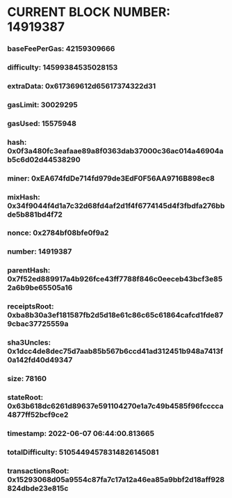 # CURRENT BLOCK NUMBER: 14919387

### baseFeePerGas: 42159309666
### difficulty: 14599384535028153
### extraData: 0x617369612d65617374322d31
### gasLimit: 30029295
### gasUsed: 15575948
### hash: 0x0f3a480fc3eafaae89a8f0363dab37000c36ac014a46904ab5c6d02d44538290
### miner: 0xEA674fdDe714fd979de3EdF0F56AA9716B898ec8
### mixHash: 0x34f9044f4d1a7c32d68fd4af2d1f4f6774145d4f3fbdfa276bbde5b881bd4f72
### nonce: 0x2784bf08bfe0f9a2
### number: 14919387
### parentHash: 0x7f52ed889917a4b926fce43ff7788f846c0eeceb43bcf3e852a6b9be65505a16
### receiptsRoot: 0xba8b30a3ef181587fb2d5d18e61c86c65c61864cafcd1fde879cbac37725559a
### sha3Uncles: 0x1dcc4de8dec75d7aab85b567b6ccd41ad312451b948a7413f0a142fd40d49347
### size: 78160
### stateRoot: 0x63b618dc6261d89637e591104270e1a7c49b4585f96fcccca4877ff52bcf9ce2
### timestamp: 2022-06-07 06:44:00.813665
### totalDifficulty: 51054494578314826145081
### transactionsRoot: 0x15293068d05a9554c87fa7c17a12a46ea85a9bbf2d18aff928824dbde23e815c
